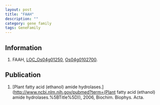 ```yaml
---
layout: post
title: "FAAH"
description: ""
category: gene family
tags: GeneFamily
---
```


## Information
1. FAAH, [LOC_Os04g01250](http://rice.plantbiology.msu.edu/cgi-bin/ORF_infopage.cgi?orf=LOC_Os04g01250), [Os04g0102700](http://rapdb.dna.affrc.go.jp/viewer/gbrowse_details/irgsp1?name=Os04g0102700).

## Publication
1. [Plant fatty acid (ethanol) amide hydrolases.](http://www.ncbi.nlm.nih.gov/pubmed?term=(Plant fatty acid (ethanol) amide hydrolases.%5BTitle%5D)), 2006, Biochim. Biophys. Acta.


